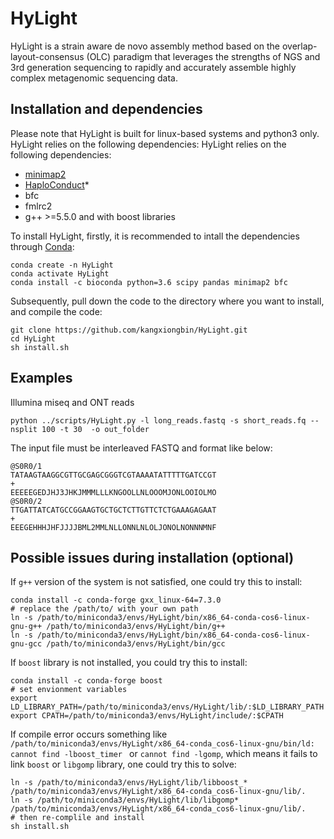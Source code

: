 # HyLight
HyLight is a strain aware de novo assembly method based on the overlap-layout-consensus (OLC) paradigm that leverages the strengths of NGS and 3rd generation sequencing to rapidly and accurately assemble highly complex metagenomic sequencing data.
## Installation and dependencies
Please note that HyLight is built for linux-based systems and python3 only. HyLight relies on the following dependencies:
HyLight relies on the following dependencies:
- [minimap2](https://github.com/lh3/minimap2)
- [HaploConduct](https://github.com/HaploConduct/HaploConduct)*
- bfc
- fmlrc2
- g++ >=5.5.0 and with boost libraries

To install HyLight, firstly, it is recommended to intall the dependencies through [Conda](https://docs.conda.io/en/latest/):
```
conda create -n HyLight
conda activate HyLight
conda install -c bioconda python=3.6 scipy pandas minimap2 bfc 
```
Subsequently, pull down the code to the directory where you want to install, and compile the code:
```
git clone https://github.com/kangxiongbin/HyLight.git
cd HyLight
sh install.sh
```
## Examples

Illumina miseq and ONT reads
```
python ../scripts/HyLight.py -l long_reads.fastq -s short_reads.fq --nsplit 100 -t 30  -o out_folder

```
The input file must be interleaved FASTQ and format like below:
```
@S0R0/1
TATAAGTAAGGCGTTGCGAGCGGGTCGTAAAATATTTTTGATCCGT
+
EEEEEGEDJHJ3JHKJMMMLLLKNGOOLLNLOOOMJONLOOIOLMO
@S0R0/2
TTGATTATCATGCCGGAAGTGCTGCTCTTGTTCTCTGAAAGAGAAT
+
EEEGEHHHJHFJJJJBML2MMLNLLONNLNLOLJONOLNONNNMNF
```

## Possible issues during installation (optional)

If `g++` version of the system is not satisfied, one could try this to install:
```
conda install -c conda-forge gxx_linux-64=7.3.0
# replace the /path/to/ with your own path
ln -s /path/to/miniconda3/envs/HyLight/bin/x86_64-conda-cos6-linux-gnu-g++ /path/to/miniconda3/envs/HyLight/bin/g++
ln -s /path/to/miniconda3/envs/HyLight/bin/x86_64-conda-cos6-linux-gnu-gcc /path/to/miniconda3/envs/HyLight/bin/gcc
```
If `boost` library is not installed, you could try this to install:
```
conda install -c conda-forge boost
# set envionment variables
export LD_LIBRARY_PATH=/path/to/miniconda3/envs/HyLight/lib/:$LD_LIBRARY_PATH
export CPATH=/path/to/miniconda3/envs/HyLight/include/:$CPATH
```

If compile error occurs something like `/path/to/miniconda3/envs/HyLight/x86_64-conda_cos6-linux-gnu/bin/ld: cannot find -lboost_timer `
or `cannot find -lgomp`, 
 which means it fails to link `boost` or `libgomp` library, one could try this to solve:
```
ln -s /path/to/miniconda3/envs/HyLight/lib/libboost_* /path/to/miniconda3/envs/HyLight/x86_64-conda_cos6-linux-gnu/lib/.
ln -s /path/to/miniconda3/envs/HyLight/lib/libgomp* /path/to/miniconda3/envs/HyLight/x86_64-conda_cos6-linux-gnu/lib/.
# then re-complile and install
sh install.sh
```
